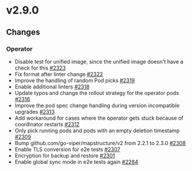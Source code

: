 # v2.9.0

## Changes

### Operator

* Disable test for unified image, since the unified image doesn't have a check for this [#2323](https://github.com/FoundationDB/fdb-kubernetes-operator/pull/2323)
* Fix format after linter change [#2322](https://github.com/FoundationDB/fdb-kubernetes-operator/pull/2322)
* Improve the handling of random Pod picks [#2319](https://github.com/FoundationDB/fdb-kubernetes-operator/pull/2319)
* Enable additional linters [#2318](https://github.com/FoundationDB/fdb-kubernetes-operator/pull/2318)
* Update typos and change the rollout strategy for the operator pods [#2316](https://github.com/FoundationDB/fdb-kubernetes-operator/pull/2316)
* Improve the pod spec change handling during version incompatible upgrades [#2313](https://github.com/FoundationDB/fdb-kubernetes-operator/pull/2313)
* Add workaround for cases where the operator gets stuck because of coordinator restarts [#2312](https://github.com/FoundationDB/fdb-kubernetes-operator/pull/2312)
* Only pick running pods and pods with an empty deletion timestamp [#2309](https://github.com/FoundationDB/fdb-kubernetes-operator/pull/2309)
* Bump github.com/go-viper/mapstructure/v2 from 2.2.1 to 2.3.0 [#2308](https://github.com/FoundationDB/fdb-kubernetes-operator/pull/2308)
* Enable TLS conversion for e2e tests [#2307](https://github.com/FoundationDB/fdb-kubernetes-operator/pull/2307)
* Encryption for backup and restore [#2301](https://github.com/FoundationDB/fdb-kubernetes-operator/pull/2301)
* Enable global sync mode in e2e tests again [#2284](https://github.com/FoundationDB/fdb-kubernetes-operator/pull/2284)
